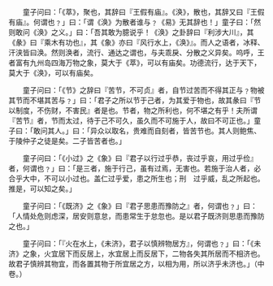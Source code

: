 <!-- { "loadSidebar": true } -->
　　童子问曰：「《萃》，聚也，其辞曰『王假有庙』。《涣》，散也，其辞又曰『王假有庙』。何谓也﹖」曰：「谓《涣》为散者谁与﹖《易》无其辞也！」童子曰：「然则敢问《涣》之义。」曰：「吾其敢为臆说乎！《涣》之卦辞曰『利涉大川』，其《彖》曰『乘木有功也』，其《象》亦曰『风行水上，《涣》』。而人之语者，冰释、汗浃皆曰涣。然则涣者，流行、通达之谓也，与夫乖戾、分散之义异矣。呜呼，王者富有九州岛四海万物之象，莫大于《萃》，可以有庙矣。功德流行，达于天下，莫大于《涣》，可以有庙矣。

　　童子问曰：「《节》之辞曰『苦节，不可贞』者，自节过苦而不得其正与﹖物被其节而不堪其苦与﹖」曰：「君子之所以节于己者，为其爱于物也，故其彖曰『节以制度，不伤财，不害民』者是也。节者，物之所利也，何不堪之有乎！夫所谓『苦节』者，节而太过，待于己不可久，虽久而不可施于人，故曰不可正也。」童子曰：「敢问其人。」曰：「异众以取名，贵难而自刻者，皆苦节也。其人则鲍焦、于陵仲子之徒是矣。二子皆苦者也。」

　　童子问曰：「《小过》之《象》曰『君子以行过乎恭，丧过乎哀，用过乎俭』者，何谓也﹖」曰：「是三者，施于行己，虽有过焉，无害也。若施于治人者，必合乎大中，不可以小过也。盖仁过乎爱，患之所生也；刑　过乎威，乱之所起也。推是，可以知之矣。」

　　童子问曰：「《既济》之《象》曰『君子思患而豫防之』者，何谓也﹖」曰：「人情处危则虑深，居安则意怠，而患常生于怠忽也。是以君子既济则思患而豫防之也。」

　　童子问曰：「『火在水上，《未济》，君子以慎辨物居方』，何谓也﹖」曰：「《未济》之象，火宜居下而反居上，水宜居上而反居下，二物各失其所居而不相济也。故君子慎辨其物宜，而各置其物于所宜居之方，以相为用，所以济乎未济也。」（中卷。）

